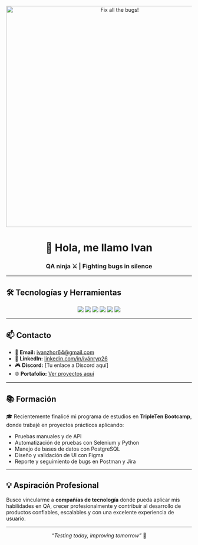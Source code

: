<!-- Banner -->
<p align="center">
  <img src="URL_DE_TU_BUG_GIF" width="600" alt="Fix all the bugs!">
</p>

<h1 align="center">👋 Hola, me llamo Ivan</h1>
<h3 align="center">QA ninja ⚔️ | Fighting bugs in silence</h3>

---

## 🛠️ Tecnologías y Herramientas
<p align="center">
  <img src="https://img.shields.io/badge/Android-3DDC84?style=for-the-badge&logo=android&logoColor=white"/>
  <img src="https://img.shields.io/badge/Postman-FF6C37?style=for-the-badge&logo=postman&logoColor=white"/>
  <img src="https://img.shields.io/badge/PostgreSQL-316192?style=for-the-badge&logo=postgresql&logoColor=white"/>
  <img src="https://img.shields.io/badge/Selenium-43B02A?style=for-the-badge&logo=selenium&logoColor=white"/>
  <img src="https://img.shields.io/badge/Python-3776AB?style=for-the-badge&logo=python&logoColor=white"/>
  <img src="https://img.shields.io/badge/Figma-F24E1E?style=for-the-badge&logo=figma&logoColor=white"/>
</p>

---

## 📫 Contacto
- 📧 **Email:** [ivanzhor64@gmail.com](mailto:ivanzhor64@gmail.com)  
- 💼 **LinkedIn:** [linkedin.com/in/ivánryp26](https://www.linkedin.com/in/ivánryp26)  
- 🎮 **Discord:** [Tu enlace a Discord aquí]  
- 🌐 **Portafolio:** [Ver proyectos aquí](#)  

---

## 📚 Formación
🎓 Recientemente finalicé mi programa de estudios en **TripleTen Bootcamp**, donde trabajé en proyectos prácticos aplicando:  
- Pruebas manuales y de API  
- Automatización de pruebas con Selenium y Python  
- Manejo de bases de datos con PostgreSQL  
- Diseño y validación de UI con Figma  
- Reporte y seguimiento de bugs en Postman y Jira  

---

## 💡 Aspiración Profesional
Busco vincularme a **compañías de tecnología** donde pueda aplicar mis habilidades en QA, crecer profesionalmente y contribuir al desarrollo de productos confiables, escalables y con una excelente experiencia de usuario.  

---

<p align="center">
  <em>“Testing today, improving tomorrow”</em> 🚀
</p>


